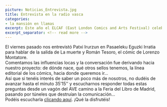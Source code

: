 ```yaml
---
picture: Noticias_Entrevista.jpg
title: Entrevista en la radio vasca
categories:
- la mansión en llamas
excerpt: Este año el ELCAF (East London Comics and Arts Festival) celebra su quinto aniversario y La mansión en llamas su tercera visita al evento.
excerpt_separator: <!-- read more -->
---
```


El viernes pasado nos entrevistó Patxi Irurzun en Pasaeleku Eguzki Irratia para hablar de la salida de La muerte y Román Tesoro, el cómic de Lorenzo Montatore.<br>
Comentamos las influencias locas y la conversación fue derivando hacia nuestro proyecto: de dónde nace, qué otros sellos tenemos, la línea editorial de los cómics, hacia donde queremos ir…<br>
Así que si tenéis interés de saber un poco más de nosotros, no dudéis de avanzar hasta el minuto 35’15’’ y escucharnos responder todas estas preguntas desde un vagón del AVE camino a la Feria del Libro de Madrid, pasando por túneles que destruían la comunicación… <br>
Podéis escucharla [clicando aquí](http://eguzki.eus/xxix-marcha-al-poligono-de-las-bardenas-y-editorial-de-havilland/). ¡Qué la disfrutéis!
